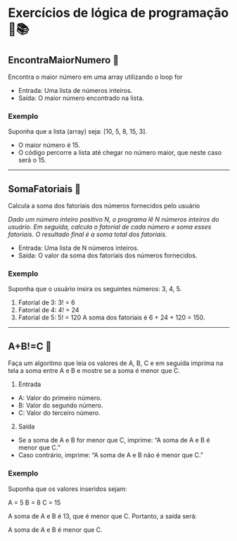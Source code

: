 # Exercícios de lógica de programação 🎯📚

## EncontraMaiorNumero 📙
<p>Encontra o maior número em uma array utilizando o loop for</p>

- Entrada: Uma lista de números inteiros.
- Saída: O maior número encontrado na lista.

### Exemplo
Suponha que a lista (array) seja: [10, 5, 8, 15, 3].

- O maior número é 15.
- O código percorre a lista até chegar no número maior, que neste caso será o 15.

---

## SomaFatoriais 📘
<p>Calcula a soma dos fatoriais dos números fornecidos pelo usuário</p>

*Dado um número inteiro positivo N, o programa lê N números inteiros do usuário. Em seguida, calcula o fatorial de cada número e soma esses fatoriais. O resultado final é a soma total dos fatoriais.*

- Entrada: Uma lista de N números inteiros.
- Saída: O valor da soma dos fatoriais dos números fornecidos.

### Exemplo
Suponha que o usuário insira os seguintes números: 3, 4, 5.

1. Fatorial de 3: 3! = 6
2. Fatorial de 4: 4! = 24
3. Fatorial de 5: 5! = 120
A soma dos fatoriais é 6 + 24 + 120 = 150.

---

## A+B!=C 📕

<p>Faça um algoritmo que leia os valores de A, B, C e em seguida imprima na tela a soma entre A e B e mostre se a soma é menor que C.</p>

1. Entrada
- A: Valor do primeiro número.
- B: Valor do segundo número.
- C: Valor do terceiro número.

2. Saída
- Se a soma de A e B for menor que C, imprime: “A soma de A e B é menor que C.”
- Caso contrário, imprime: “A soma de A e B não é menor que C.”

### Exemplo
Suponha que os valores inseridos sejam:

A = 5
B = 8
C = 15

A soma de A e B é 13, que é menor que C. Portanto, a saída será:

A soma de A e B é menor que C.
